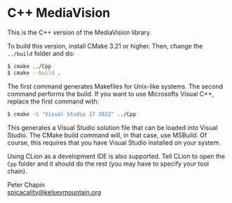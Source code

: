 
C++ MediaVision
===============

This is the C++ version of the MediaVision library.

To build this version, install CMake 3.21 or higher. Then, change the `../build` folder and do:

```bash
$ cmake ../Cpp
$ cmake --build .
```

The first command generates Makefiles for Unix-like systems. The second command performs the
build. If you want to use Microsofts Visual C++, replace the first command with:

```bash
$ cmake -G "Visual Studio 17 2022" ../Cpp
```

This generates a Visual Studio solution file that can be loaded into Visual Studio. The CMake
build command will, in that case, use MSBuild. Of course, this requires that you have Visual
Studio installed on your system.

Using CLion as a development IDE is also supported. Tell CLion to open the `Cpp` folder and it
should do the rest (you may have to specify your tool chain).

Peter Chapin  
spicacality@kelseymountain.org  
